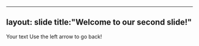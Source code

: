 
---
layout: slide
title:"Welcome to our second slide!"
---
Your text
Use the left arrow to go back!

